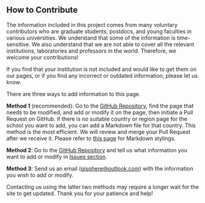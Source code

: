 ## How to Contribute

The information included in this project comes from many voluntary contributors who are graduate students, postdocs, and young faculties in various universities. We understand that some of the information is time-sensitive. We also understand that we are not able to cover all the relevant institutions, laboratories and professors in the world. Therefore, we welcome your contributions!

If you find that your institution is not included and would like to get them on our pages, or if you find any incorrect or outdated information, please let us know.

There are three ways to add information to this page.

**Method 1** (recommended): Go to the [GitHub Repository](https://github.com/gisphere/gisphere.github.io), find the page that needs to be modified, and add or modify it on the page, then initiate a Pull Request on GitHub. if there is no suitable country or region page for the school you want to add, you can add a Markdown file for that country. This method is the most efficient. We will review and merge your Pull Request after we receive it. Please refer to [this page](https://www.markdownguide.org/tools/github-pages/) for Markdown stylings.

**Method 2**: Go to the [GitHub Repository](https://github.com/gisphere/gisphere.github.io) and tell us what information you want to add or modify in [Issues section](https://github.com/gisphere/gisphere.github.io).

**Method 3**: Send us an email ([gisphere@outlook.com](mailto:gisphere@outlook.com)) with the information you wish to add or modify.

Contacting us using the latter two methods may require a longer wait for the site to get updated. Thank you for your patience and help!
